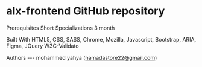 # alx-frontend GitHub repository

Prerequisites
Short Specializations 3 month

Built With
HTML5, CSS, SASS, Chrome, Mozilla, Javascript, Bootstrap, ARIA, Figma, JQuery
W3C-Validato

Authors
--- mohammed yahya (hamadastore22@gmail.com)

